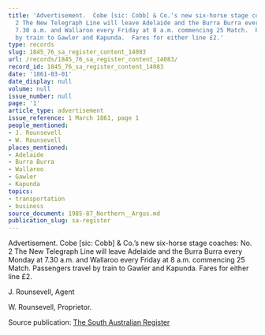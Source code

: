 ```yaml
---
title: 'Advertisement.  Cobe [sic: Cobb] & Co.’s new six-horse stage coaches: No.
  2 The New Telegraph Line will leave Adelaide and the Burra Burra every Monday at
  7.30 a.m. and Wallaroo every Friday at 8 a.m. commencing 25 Match.  Passengers travel
  by train to Gawler and Kapunda.  Fares for either line £2.'
type: records
slug: 1845_76_sa_register_content_14083
url: /records/1845_76_sa_register_content_14083/
record_id: 1845_76_sa_register_content_14083
date: '1861-03-01'
date_display: null
volume: null
issue_number: null
page: '1'
article_type: advertisement
issue_reference: 1 March 1861, page 1
people_mentioned:
- J. Rounsevell
- W. Rounsevell
places_mentioned:
- Adelaide
- Burra Burra
- Wallaroo
- Gawler
- Kapunda
topics:
- transportation
- business
source_document: 1985-87_Northern__Argus.md
publication_slug: sa-register
---
```


Advertisement.  Cobe [sic: Cobb] & Co.’s new six-horse stage coaches: No. 2 The New Telegraph Line will leave Adelaide and the Burra Burra every Monday at 7.30 a.m. and Wallaroo every Friday at 8 a.m. commencing 25 Match.  Passengers travel by train to Gawler and Kapunda.  Fares for either line £2.

J. Rounsevell, Agent

W. Rounsevell, Proprietor.

Source publication: [The South Australian Register](/publications/sa-register/)
